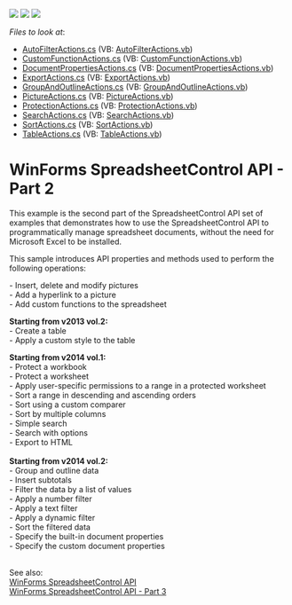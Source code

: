 <!-- default badges list -->
![](https://img.shields.io/endpoint?url=https://codecentral.devexpress.com/api/v1/VersionRange/128614255/19.2.2%2B)
[![](https://img.shields.io/badge/Open_in_DevExpress_Support_Center-FF7200?style=flat-square&logo=DevExpress&logoColor=white)](https://supportcenter.devexpress.com/ticket/details/E4832)
[![](https://img.shields.io/badge/📖_How_to_use_DevExpress_Examples-e9f6fc?style=flat-square)](https://docs.devexpress.com/GeneralInformation/403183)
<!-- default badges end -->
<!-- default file list -->
*Files to look at*:

* [AutoFilterActions.cs](./CS/SpreadsheetControl_API_Part02/SpreadsheetActions/AutoFilterActions.cs) (VB: [AutoFilterActions.vb](./VB/SpreadsheetControl_API_Part02/SpreadsheetActions/AutoFilterActions.vb))
* [CustomFunctionActions.cs](./CS/SpreadsheetControl_API_Part02/SpreadsheetActions/CustomFunctionActions.cs) (VB: [CustomFunctionActions.vb](./VB/SpreadsheetControl_API_Part02/SpreadsheetActions/CustomFunctionActions.vb))
* [DocumentPropertiesActions.cs](./CS/SpreadsheetControl_API_Part02/SpreadsheetActions/DocumentPropertiesActions.cs) (VB: [DocumentPropertiesActions.vb](./VB/SpreadsheetControl_API_Part02/SpreadsheetActions/DocumentPropertiesActions.vb))
* [ExportActions.cs](./CS/SpreadsheetControl_API_Part02/SpreadsheetActions/ExportActions.cs) (VB: [ExportActions.vb](./VB/SpreadsheetControl_API_Part02/SpreadsheetActions/ExportActions.vb))
* [GroupAndOutlineActions.cs](./CS/SpreadsheetControl_API_Part02/SpreadsheetActions/GroupAndOutlineActions.cs) (VB: [GroupAndOutlineActions.vb](./VB/SpreadsheetControl_API_Part02/SpreadsheetActions/GroupAndOutlineActions.vb))
* [PictureActions.cs](./CS/SpreadsheetControl_API_Part02/SpreadsheetActions/PictureActions.cs) (VB: [PictureActions.vb](./VB/SpreadsheetControl_API_Part02/SpreadsheetActions/PictureActions.vb))
* [ProtectionActions.cs](./CS/SpreadsheetControl_API_Part02/SpreadsheetActions/ProtectionActions.cs) (VB: [ProtectionActions.vb](./VB/SpreadsheetControl_API_Part02/SpreadsheetActions/ProtectionActions.vb))
* [SearchActions.cs](./CS/SpreadsheetControl_API_Part02/SpreadsheetActions/SearchActions.cs) (VB: [SearchActions.vb](./VB/SpreadsheetControl_API_Part02/SpreadsheetActions/SearchActions.vb))
* [SortActions.cs](./CS/SpreadsheetControl_API_Part02/SpreadsheetActions/SortActions.cs) (VB: [SortActions.vb](./VB/SpreadsheetControl_API_Part02/SpreadsheetActions/SortActions.vb))
* [TableActions.cs](./CS/SpreadsheetControl_API_Part02/SpreadsheetActions/TableActions.cs) (VB: [TableActions.vb](./VB/SpreadsheetControl_API_Part02/SpreadsheetActions/TableActions.vb))
<!-- default file list end -->
# WinForms SpreadsheetControl API - Part 2


<p>This example is the second part of the SpreadsheetControl API set of examples that demonstrates how to use the SpreadsheetControl API to programmatically manage spreadsheet documents, without the need for Microsoft Excel to be installed.</p>
<p>This sample introduces API properties and methods used to perform the following operations:</p>
<p>- Insert, delete and modify pictures<br /> - Add a hyperlink to a picture<br /> - Add custom functions to the spreadsheet</p>
<p><strong>Starting from v2013 vol.2:</strong><br />- Create a table<br />- Apply a custom style to the table</p>
<p><strong>Starting from v2014 vol.1:</strong><br />- Protect a workbook<br />- Protect a worksheet<br />- Apply user-specific permissions to a range in a protected worksheet<br />- Sort a range in descending and ascending orders<br />- Sort using a custom comparer<br />- Sort by multiple columns<br />- Simple search<br />- Search with options<br />- Export to HTML<br /><br /><strong>Starting from v2014 vol.2:</strong><br />- Group and outline data<br />- Insert subtotals<br />- Filter the data by a list of values<br />- Apply a number filter<br />- Apply a text filter<br />- Apply a dynamic filter<br />- Sort the filtered data<br />- Specify the built-in document properties<br />- Specify the custom document properties</p>

<br/>
See also:
<br/>
<a href="https://github.com/DevExpress-Examples/winforms-spreadsheetcontrol-api-e4655">WinForms SpreadsheetControl API</a>
<br/>
<a href="https://github.com/DevExpress-Examples/winforms-spreadsheetcontrol-api-part-3-t231273">WinForms SpreadsheetControl API - Part 3</a>
<br/>


